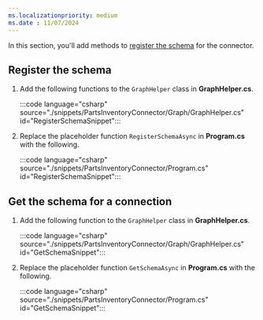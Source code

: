 ```yaml
---
ms.localizationpriority: medium
ms.date : 11/07/2024
---
```


<!-- markdownlint-disable MD041 -->

In this section, you'll add methods to [register the schema](../../connecting-external-content-manage-schema.md) for the connector.

## Register the schema

1. Add the following functions to the `GraphHelper` class in **GraphHelper.cs**.

    :::code language="csharp" source="./snippets/PartsInventoryConnector/Graph/GraphHelper.cs" id="RegisterSchemaSnippet":::

1. Replace the placeholder function `RegisterSchemaAsync` in **Program.cs** with the following.

    :::code language="csharp" source="./snippets/PartsInventoryConnector/Program.cs" id="RegisterSchemaSnippet":::

## Get the schema for a connection

1. Add the following function to the `GraphHelper` class in **GraphHelper.cs**.

    :::code language="csharp" source="./snippets/PartsInventoryConnector/Graph/GraphHelper.cs" id="GetSchemaSnippet":::

1. Replace the placeholder function `GetSchemaAsync` in **Program.cs** with the following.

    :::code language="csharp" source="./snippets/PartsInventoryConnector/Program.cs" id="GetSchemaSnippet":::
